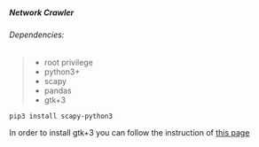 ##### Network Crawler

###### Dependencies:
> - root privilege
> - python3+
> - scapy
> - pandas
> - gtk+3 
``` 
pip3 install scapy-python3
```
In order to install gtk+3 you can follow the instruction of [this page](http://python-gtk-3-tutorial.readthedocs.io/en/latest/install.html)
